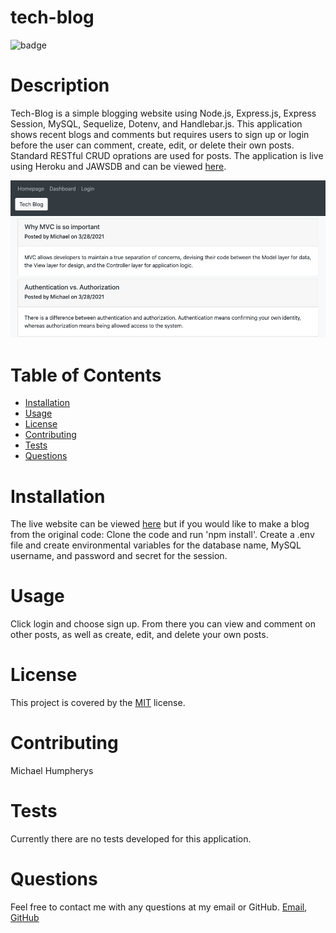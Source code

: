 # tech-blog
![badge](https://img.shields.io/badge/license-MIT-brightgreen)
# Description
Tech-Blog is a simple blogging website using Node.js, Express.js, Express Session, MySQL, Sequelize, Dotenv, and Handlebar.js. This application shows recent blogs and comments but requires users to sign up or login before the user can comment, create, edit, or delete their own posts. Standard RESTful CRUD oprations are used for posts. The application is live using Heroku and JAWSDB and can be viewed [here](https://murmuring-temple-56417.herokuapp.com/).

![image source code](/assets/Tech-blog.png)

# Table of Contents
- [Installation](#installation)
- [Usage](#usage)
- [License](#license)
- [Contributing](#contributing)
- [Tests](#tests)
- [Questions](#questions)

# Installation
The live website can be viewed [here](https://murmuring-temple-56417.herokuapp.com/) but if you would like to make a blog from the original code: Clone the code and run 'npm install'. Create a .env file and create environmental variables for the database name, MySQL username, and password and secret for the session. 

# Usage
Click login and choose sign up. From there you can view and comment on other posts, as well as create, edit, and delete your own posts.

# License
This project is covered by the [MIT](https://spdx.org/licenses/MIT.html) license.

# Contributing
Michael Humpherys

# Tests
Currently there are no tests developed for this application.

# Questions
Feel free to contact me with any questions at my email or GitHub. [Email](mailto:mrhumpherys@gmail.com), [GitHub](https://github.com/mrhumpherys)